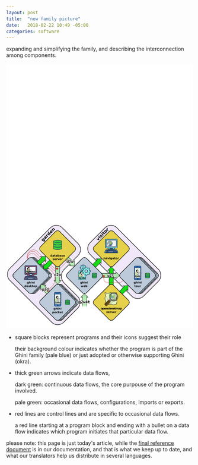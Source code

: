 ```yaml
---
layout: post
title:  "new family picture"
date:   2018-02-22 10:49 -05:00
categories: software
---
```


expanding and simplifying the family, and describing the interconnection among components.

![ghini-family-streams.png](/images/ghini-family-streams.png)

- square blocks represent programs and their icons suggest their role

  their background colour indicates whether the program is part of the
  Ghini family (pale blue) or just adopted or otherwise supporting Ghini (okra).

- thick green arrows indicate data flows,

  dark green: continuous data flows, the core purpouse of the program involved.

  pale green: occasional data flows, configurations, imports or exports.

- red lines are control lines and are specific to occasional data flows.

  a red line starting at a program block and ending with a bullet on a
  data flow indicates which program initiates that particular data flow.

please note: this page is just today's article, while the [final reference
document](http://ghini.readthedocs.io/en/ghini-1.0-dev/ghini-family.html) is
in our documentation, and that is what we keep up to date, and what our
translators help us distribute in several languages.

